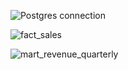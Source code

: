 ![Postgres connection]([https://github.com/barondra/belajar_github_remote/blob/main/Project_DBT_DE/Postgres_server_credentials.png]) 

![fact_sales]([https://github.com/barondra/belajar_github_remote/blob/main/Project_DBT_DE/fact_sales.png])

![mart_revenue_quarterly]([https://github.com/barondra/belajar_github_remote/blob/main/Project_DBT_DE/mart_revenue_quarterly.png])


